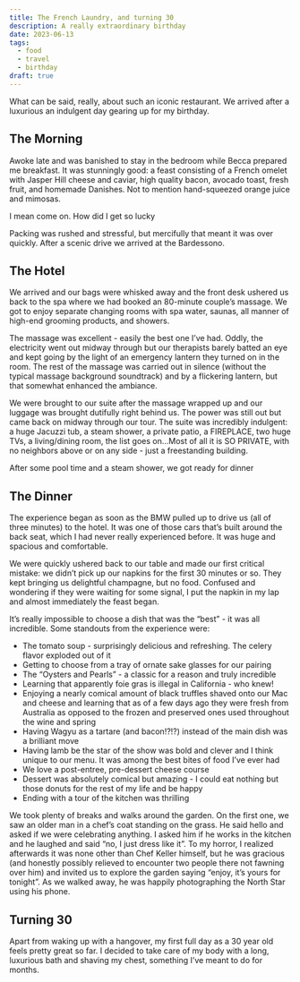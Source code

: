```yaml
---
title: The French Laundry, and turning 30
description: A really extraordinary birthday
date: 2023-06-13
tags:
  - food
  - travel
  - birthday
draft: true
---
```


What can be said, really, about such an iconic restaurant. We arrived after a luxurious an indulgent day gearing up for my birthday.

## The Morning

Awoke late and was banished to stay in the bedroom while Becca prepared me breakfast. It was stunningly good: a feast consisting of a French omelet with Jasper Hill cheese and caviar, high quality bacon, avocado toast, fresh fruit, and homemade Danishes. Not to mention hand-squeezed orange juice and mimosas.

I mean come on. How did I get so lucky

Packing was rushed and stressful, but mercifully that meant it was over quickly. After a scenic drive we arrived at the Bardessono.

## The Hotel

We arrived and our bags were whisked away and the front desk ushered us back to the spa where we had booked an 80-minute couple’s massage. We got to enjoy separate changing rooms with spa water, saunas, all manner of high-end grooming products, and showers.

The massage was excellent - easily the best one I’ve had. Oddly, the electricity went out midway through but our therapists barely batted an eye and kept going by the light of an emergency lantern they turned on in the room. The rest of the massage was carried out in silence (without the typical massage background soundtrack) and by a flickering lantern, but that somewhat enhanced the ambiance.

We were brought to our suite after the massage wrapped up and our luggage was brought dutifully right behind us. The power was still out but came back on midway through our tour. The suite was incredibly indulgent: a huge Jacuzzi tub, a steam shower, a private patio, a FIREPLACE, two huge TVs, a living/dining room, the list goes on...Most of all it is SO PRIVATE, with no neighbors above or on any side - just a freestanding building.

After some pool time and a steam shower, we got ready for dinner

## The Dinner

The experience began as soon as the BMW pulled up to drive us (all of three minutes) to the hotel. It was one of those cars that’s built around the back seat, which I had never really experienced before. It was huge and spacious and comfortable.

We were quickly ushered back to our table and made our first critical mistake: we didn’t pick up our napkins for the first 30 minutes or so. They kept bringing us delightful champagne, but no food. Confused and wondering if they were waiting for some signal, I put the napkin in my lap and almost immediately the feast began.

It’s really impossible to choose a dish that was the “best” - it was all incredible. Some standouts from the experience were:

- The tomato soup - surprisingly delicious and refreshing. The celery flavor exploded out of it
- Getting to choose from a tray of ornate sake glasses for our pairing
- The “Oysters and Pearls” - a classic for a reason and truly incredible
- Learning that apparently foie gras is illegal in California - who knew!
- Enjoying a nearly comical amount of black truffles shaved onto our Mac and cheese and learning that as of a few days ago they were fresh from Australia as opposed to the frozen and preserved ones used throughout the wine and spring
- Having Wagyu as a tartare (and bacon!?!?) instead of the main dish was a brilliant move
- Having lamb be the star of the show was bold and clever and I think unique to our menu. It was among the best bites of food I’ve ever had
- We love a post-entree, pre-dessert cheese course
- Dessert was absolutely comical but amazing - I could eat nothing but those donuts for the rest of my life and be happy
- Ending with a tour of the kitchen was thrilling

We took plenty of breaks and walks around the garden. On the first one, we saw an older man in a chef’s coat standing on the grass. He said hello and asked if we were celebrating anything. I asked him if he works in the kitchen and he laughed and said “no, I just dress like it”. To my horror, I realized afterwards it was none other than Chef Keller himself, but he was gracious (and honestly possibly relieved to encounter two people there not fawning over him) and invited us to explore the garden saying “enjoy, it’s yours for tonight”. As we walked away, he was happily photographing the North Star using his phone.

## Turning 30

Apart from waking up with a hangover, my first full day as a 30 year old feels pretty great so far. I decided to take care of my body with a long, luxurious bath and shaving my chest, something I’ve meant to do for months.
